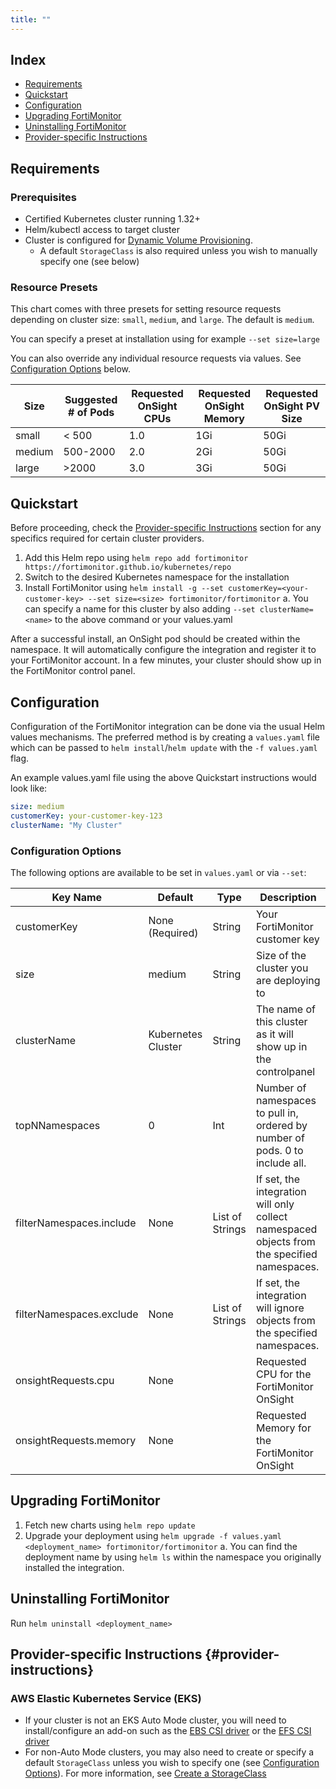 ```yaml
---
title: ""
---
```


## Index

- [Requirements](#requirements)
- [Quickstart](#quickstart)
- [Configuration](#configuration)
- [Upgrading FortiMonitor](#upgrading-fortimonitor)
- [Uninstalling FortiMonitor](#uninstalling-fortimonitor)
- [Provider-specific Instructions](#provider-instructions)

## Requirements

### Prerequisites

- Certified Kubernetes cluster running 1.32+
- Helm/kubectl access to target cluster
- Cluster is configured for [Dynamic Volume Provisioning](https://kubernetes.io/docs/concepts/storage/dynamic-provisioning/).
  - A default `StorageClass` is also required unless you wish to manually specify one (see below)

### Resource Presets

This chart comes with three presets for setting resource requests depending on cluster size: `small`, `medium`, and `large`.
The default is `medium`.

You can specify a preset at installation using for example `--set size=large`

You can also override any individual resource requests via values. See [Configuration Options](#configuration-options) below.

| Size               | Suggested # of Pods   | Requested OnSight CPUs | Requested OnSight Memory | Requested OnSight PV Size |
|--------------------|-----------------------|------------------------|--------------------------|---------------------------|
| small              | < 500                 | 1.0                    | 1Gi                      | 50Gi                      |
| medium             | 500-2000              | 2.0                    | 2Gi                      | 50Gi                      |
| large              | >2000                 | 3.0                    | 3Gi                      | 50Gi                      |

## Quickstart

Before proceeding, check the [Provider-specific Instructions](#provider-instructions) section for any specifics required
for certain cluster providers.

1. Add this Helm repo using `helm repo add fortimonitor https://fortimonitor.github.io/kubernetes/repo`
2. Switch to the desired Kubernetes namespace for the installation
3. Install FortiMonitor using `helm install -g --set customerKey=<your-customer-key> --set size=<size> fortimonitor/fortimonitor`
  a. You can specify a name for this cluster by also adding `--set clusterName=<name>` to the above command or your values.yaml

After a successful install, an OnSight pod should be created within the namespace.
It will automatically configure the integration and register it to your FortiMonitor account.
In a few minutes, your cluster should show up in the FortiMonitor control panel.

## Configuration

Configuration of the FortiMonitor integration can be done via the usual Helm values mechanisms.
The preferred method is by creating a `values.yaml` file which can be passed to `helm install`/`helm update` with
the `-f values.yaml` flag.

An example values.yaml file using the above Quickstart instructions would look like:

```yaml
size: medium
customerKey: your-customer-key-123
clusterName: "My Cluster"
```

### Configuration Options

The following options are available to be set in `values.yaml` or via `--set`:

| Key Name                  | Default            | Type            | Description                                                                                  |
|---------------------------|--------------------|-----------------|----------------------------------------------------------------------------------------------|
| customerKey               | None (Required)    | String          | Your FortiMonitor customer key                                                               |
| size                      | medium             | String          | Size of the cluster you are deploying to                                                     |
| clusterName               | Kubernetes Cluster | String          | The name of this cluster as it will show up in the controlpanel                              |
| topNNamespaces            | 0                  | Int             | Number of namespaces to pull in, ordered by number of pods. 0 to include all.                |
| filterNamespaces.include  | None               | List of Strings | If set, the integration will only collect namespaced objects from the specified namespaces.  |
| filterNamespaces.exclude  | None               | List of Strings | If set, the integration will ignore objects from the specified namespaces.                   |
| onsightRequests.cpu       | None               |                 | Requested CPU for the FortiMonitor OnSight                                                   |
| onsightRequests.memory    | None               |                 | Requested Memory for the FortiMonitor OnSight                                                |

## Upgrading FortiMonitor

1. Fetch new charts using `helm repo update`
2. Upgrade your deployment using `helm upgrade -f values.yaml <deployment_name> fortimonitor/fortimonitor`
  a. You can find the deployment name by using `helm ls` within the namespace you originally installed the integration.

## Uninstalling FortiMonitor

Run `helm uninstall <deployment_name>`

## Provider-specific Instructions {#provider-instructions}

### AWS Elastic Kubernetes Service (EKS)

- If your cluster is not an EKS Auto Mode cluster, you will need to install/configure an add-on
  such as the [EBS CSI driver](https://docs.aws.amazon.com/eks/latest/userguide/ebs-csi.html) or
  the [EFS CSI driver](https://docs.aws.amazon.com/eks/latest/userguide/efs-csi.html)
- For non-Auto Mode clusters, you may also need to create or specify a default `StorageClass` unless you wish
  to specify one (see [Configuration Options](#configuration-options)). For more information, see
  [Create a StorageClass](https://docs.aws.amazon.com/eks/latest/userguide/create-storage-class.html)

